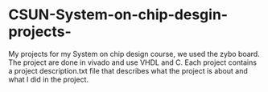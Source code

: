 # CSUN-System-on-chip-desgin-projects-
My projects for my System on chip design course, we used the zybo board. The project are done in vivado and use VHDL and C. Each project contains a project description.txt file that describes what the project is about and what I did in the project.
